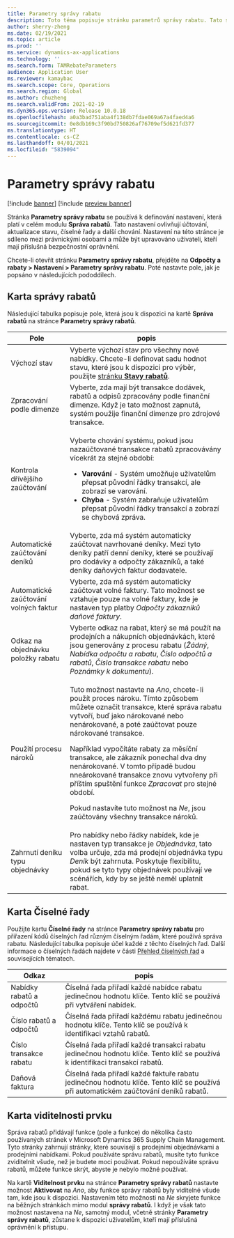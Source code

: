 ```yaml
---
title: Parametry správy rabatu
description: Toto téma popisuje stránku parametrů správy rabatu. Tato stránka obsahuje nastavení, která ovlivňují účtování, aktualizace stavu, číselné řady a další chování.
author: sherry-zheng
ms.date: 02/19/2021
ms.topic: article
ms.prod: ''
ms.service: dynamics-ax-applications
ms.technology: ''
ms.search.form: TAMRebateParameters
audience: Application User
ms.reviewer: kamaybac
ms.search.scope: Core, Operations
ms.search.region: Global
ms.author: chuzheng
ms.search.validFrom: 2021-02-19
ms.dyn365.ops.version: Release 10.0.18
ms.openlocfilehash: a0a3bad751aba4f138db7fdae069a67a4faed4a6
ms.sourcegitcommit: 0e8db169c3f90bd750826af76709ef5d621fd377
ms.translationtype: HT
ms.contentlocale: cs-CZ
ms.lasthandoff: 04/01/2021
ms.locfileid: "5839094"
---
```

# <a name="rebate-management-parameters"></a>Parametry správy rabatu

[!include [banner](../includes/banner.md)]
[!include [preview banner](../includes/preview-banner.md)]

Stránka **Parametry správy rabatu** se používá k definování nastavení, která platí v celém modulu **Správa rabatů**. Tato nastavení ovlivňují účtování, aktualizace stavu, číselné řady a další chování. Nastavení na této stránce je sdíleno mezi právnickými osobami a může být upravováno uživateli, kteří mají příslušná bezpečnostní oprávnění.

Chcete-li otevřít stránku **Parametry správy rabatu**, přejděte na **Odpočty a rabaty \> Nastavení \> Parametry správy rabatu**. Poté nastavte pole, jak je popsáno v následujících pododdílech.

## <a name="rebate-management-tab"></a>Karta správy rabatů

Následující tabulka popisuje pole, která jsou k dispozici na kartě **Správa rabatů** na stránce **Parametry správy rabatů**.

| Pole | popis |
|---|---|
| Výchozí stav | Vyberte výchozí stav pro všechny nové nabídky. Chcete-li definovat sadu hodnot stavu, které jsou k dispozici pro výběr, použijte [stránku **Stavy rabatů**](rebate-statuses.md). |
| Zpracování podle dimenze | Vyberte, zda mají být transakce dodávek, rabatů a odpisů zpracovány podle finanční dimenze. Když je tato možnost zapnutá, systém použije finanční dimenze pro zdrojové transakce. |
| Kontrola dřívějšího zaúčtování | <p>Vyberte chování systému, pokud jsou nazaúčtované transakce rabatů zpracovávány vícekrát za stejné období:</p><ul><li>**Varování** - Systém umožňuje uživatelům přepsat původní řádky transakcí, ale zobrazí se varování.</li><li>**Chyba** - Systém zabraňuje uživatelům přepsat původní řádky transakcí a zobrazí se chybová zpráva. |
| Automatické zaúčtování deníků | Vyberte, zda má systém automaticky zaúčtovat navrhované deníky. Mezi tyto deníky patří denní deníky, které se používají pro dodávky a odpočty zákazníků, a také deníky daňových faktur dodavatele. |
| Automatické zaúčtování volných faktur | Vyberte, zda má systém automaticky zaúčtovat volné faktury. Tato možnost se vztahuje pouze na volné faktury, kde je nastaven typ platby *Odpočty zákazníků daňové faktury*. |
| Odkaz na objednávku položky rabatu | Vyberte odkaz na rabat, který se má použít na prodejních a nákupních objednávkách, které jsou generovány z procesu rabatu (*Žádný*, *Nabídka odpočtu a rabatu*, *Číslo odpočtů a rabatů*, *Číslo transakce rabatu* nebo *Poznámky k dokumentu*). |
| Použití procesu nároků | <p>Tuto možnost nastavte na *Ano*, chcete-li použít proces nároku. Tímto způsobem můžete označit transakce, které správa rabatu vytvoří, buď jako nárokované nebo nenárokované, a poté zaúčtovat pouze nárokované transakce.</p><p>Například vypočítáte rabaty za měsíční transakce, ale zákazník ponechal dva dny nenárokované. V tomto případě budou nneárokované transakce znovu vytvořeny při příštím spuštění funkce *Zpracovat* pro stejné období.</p><p>Pokud nastavíte tuto možnost na *Ne*, jsou zaúčtovány všechny transakce nároků.</p> |
| Zahrnutí deníku typu objednávky | Pro nabídky nebo řádky nabídek, kde je nastaven typ transakce je *Objednávka*, tato volba určuje, zda má prodejní objednávka typu *Deník* být zahrnuta. Poskytuje flexibilitu, pokud se tyto typy objednávek používají ve scénářích, kdy by se ještě neměl uplatnit rabat. |

## <a name="number-sequences-tab"></a>Karta Číselné řady

Použijte kartu **Číselné řady** na stránce **Parametry správy rabatu** pro přiřazení kódů číselných řad různým číselným řadám, které používá správa rabatu. Následující tabulka popisuje účel každé z těchto číselných řad. Další informace o číselných řadách najdete v části [Přehled číselných řad](../../fin-ops-core/fin-ops/organization-administration/number-sequence-overview.md) a souvisejících tématech.

| Odkaz | popis |
|---|---|
| Nabídky rabatů a odpočtů | Číselná řada přiřadí každé nabídce rabatu jedinečnou hodnotu klíče. Tento klíč se používá při vytváření nabídek. |
| Číslo rabatů a odpočtů | Číselná řada přiřadí každému rabatu jedinečnou hodnotu klíče. Tento klíč se používá k identifikaci vztahů rabatů. |
| Číslo transakce rabatu | Číselná řada přiřadí každé transakci rabatu jedinečnou hodnotu klíče. Tento klíč se používá k identifikaci transakcí rabatů. |
| Daňová faktura | Číselná řada přiřadí každé faktuře rabatu jedinečnou hodnotu klíče. Tento klíč se používá při automatickém zaúčtování deníků rabatů. |

## <a name="feature-visibility-tab"></a>Karta viditelnosti prvku

Správa rabatů přidávají funkce (pole a funkce) do několika často používaných stránek v Microsoft Dynamics 365 Supply Chain Management. Tyto stránky zahrnují stránky, které souvisejí s prodejními objednávkami a prodejními nabídkami. Pokud používáte správu rabatů, musíte tyto funkce zviditelnit všude, než je budete moci používat. Pokud nepoužíváte správu rabatů, můžete funkce skrýt, abyste je nebylo možné používat.

Na kartě **Viditelnost prvku** na stránce **Parametry správy rabatů** nastavte možnost **Aktivovat** na *Ano*, aby funkce správy rabatů byly viditelné všude tam, kde jsou k dispozici. Nastavením této možnosti na *Ne* skryjete funkce na běžných stránkách mimo modul **správy rabatů**. I když je však tato možnost nastavena na *Ne*, samotný modul, včetně stránky **Parametry správy rabatů**, zůstane k dispozici uživatelům, kteří mají příslušná oprávnění k přístupu.
